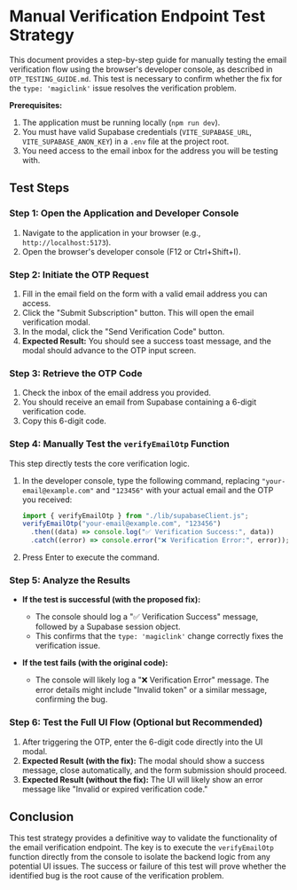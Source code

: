 # Manual Verification Endpoint Test Strategy

This document provides a step-by-step guide for manually testing the email verification flow using the browser's developer console, as described in `OTP_TESTING_GUIDE.md`. This test is necessary to confirm whether the fix for the `type: 'magiclink'` issue resolves the verification problem.

**Prerequisites:**

1.  The application must be running locally (`npm run dev`).
2.  You must have valid Supabase credentials (`VITE_SUPABASE_URL`, `VITE_SUPABASE_ANON_KEY`) in a `.env` file at the project root.
3.  You need access to the email inbox for the address you will be testing with.

## Test Steps

### Step 1: Open the Application and Developer Console

1.  Navigate to the application in your browser (e.g., `http://localhost:5173`).
2.  Open the browser's developer console (F12 or Ctrl+Shift+I).

### Step 2: Initiate the OTP Request

1.  Fill in the email field on the form with a valid email address you can access.
2.  Click the "Submit Subscription" button. This will open the email verification modal.
3.  In the modal, click the "Send Verification Code" button.
4.  **Expected Result:** You should see a success toast message, and the modal should advance to the OTP input screen.

### Step 3: Retrieve the OTP Code

1.  Check the inbox of the email address you provided.
2.  You should receive an email from Supabase containing a 6-digit verification code.
3.  Copy this 6-digit code.

### Step 4: Manually Test the `verifyEmailOtp` Function

This step directly tests the core verification logic.

1.  In the developer console, type the following command, replacing `"your-email@example.com"` and `"123456"` with your actual email and the OTP you received:

    ```javascript
    import { verifyEmailOtp } from "./lib/supabaseClient.js";
    verifyEmailOtp("your-email@example.com", "123456")
      .then((data) => console.log("✅ Verification Success:", data))
      .catch((error) => console.error("❌ Verification Error:", error));
    ```

2.  Press Enter to execute the command.

### Step 5: Analyze the Results

- **If the test is successful (with the proposed fix):**
  - The console should log a "✅ Verification Success" message, followed by a Supabase session object.
  - This confirms that the `type: 'magiclink'` change correctly fixes the verification issue.

- **If the test fails (with the original code):**
  - The console will likely log a "❌ Verification Error" message. The error details might include "Invalid token" or a similar message, confirming the bug.

### Step 6: Test the Full UI Flow (Optional but Recommended)

1.  After triggering the OTP, enter the 6-digit code directly into the UI modal.
2.  **Expected Result (with the fix):** The modal should show a success message, close automatically, and the form submission should proceed.
3.  **Expected Result (without the fix):** The UI will likely show an error message like "Invalid or expired verification code."

## Conclusion

This test strategy provides a definitive way to validate the functionality of the email verification endpoint. The key is to execute the `verifyEmailOtp` function directly from the console to isolate the backend logic from any potential UI issues. The success or failure of this test will prove whether the identified bug is the root cause of the verification problem.
